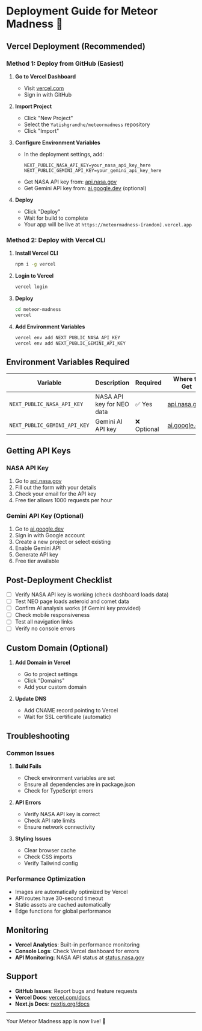 # Deployment Guide for Meteor Madness 🚀

## Vercel Deployment (Recommended)

### Method 1: Deploy from GitHub (Easiest)

1. **Go to Vercel Dashboard**
   - Visit [vercel.com](https://vercel.com)
   - Sign in with GitHub

2. **Import Project**
   - Click "New Project"
   - Select the `Yatishgrandhe/meteormadness` repository
   - Click "Import"

3. **Configure Environment Variables**
   - In the deployment settings, add:
     ```
     NEXT_PUBLIC_NASA_API_KEY=your_nasa_api_key_here
     NEXT_PUBLIC_GEMINI_API_KEY=your_gemini_api_key_here
     ```
   - Get NASA API key from: [api.nasa.gov](https://api.nasa.gov/)
   - Get Gemini API key from: [ai.google.dev](https://ai.google.dev/) (optional)

4. **Deploy**
   - Click "Deploy"
   - Wait for build to complete
   - Your app will be live at `https://meteormadness-[random].vercel.app`

### Method 2: Deploy with Vercel CLI

1. **Install Vercel CLI**
   ```bash
   npm i -g vercel
   ```

2. **Login to Vercel**
   ```bash
   vercel login
   ```

3. **Deploy**
   ```bash
   cd meteor-madness
   vercel
   ```

4. **Add Environment Variables**
   ```bash
   vercel env add NEXT_PUBLIC_NASA_API_KEY
   vercel env add NEXT_PUBLIC_GEMINI_API_KEY
   ```

## Environment Variables Required

| Variable | Description | Required | Where to Get |
|----------|-------------|----------|--------------|
| `NEXT_PUBLIC_NASA_API_KEY` | NASA API key for NEO data | ✅ Yes | [api.nasa.gov](https://api.nasa.gov/) |
| `NEXT_PUBLIC_GEMINI_API_KEY` | Gemini AI API key | ❌ Optional | [ai.google.dev](https://ai.google.dev/) |

## Getting API Keys

### NASA API Key
1. Go to [api.nasa.gov](https://api.nasa.gov/)
2. Fill out the form with your details
3. Check your email for the API key
4. Free tier allows 1000 requests per hour

### Gemini API Key (Optional)
1. Go to [ai.google.dev](https://ai.google.dev/)
2. Sign in with Google account
3. Create a new project or select existing
4. Enable Gemini API
5. Generate API key
6. Free tier available

## Post-Deployment Checklist

- [ ] Verify NASA API key is working (check dashboard loads data)
- [ ] Test NEO page loads asteroid and comet data
- [ ] Confirm AI analysis works (if Gemini key provided)
- [ ] Check mobile responsiveness
- [ ] Test all navigation links
- [ ] Verify no console errors

## Custom Domain (Optional)

1. **Add Domain in Vercel**
   - Go to project settings
   - Click "Domains"
   - Add your custom domain

2. **Update DNS**
   - Add CNAME record pointing to Vercel
   - Wait for SSL certificate (automatic)

## Troubleshooting

### Common Issues

1. **Build Fails**
   - Check environment variables are set
   - Ensure all dependencies are in package.json
   - Check for TypeScript errors

2. **API Errors**
   - Verify NASA API key is correct
   - Check API rate limits
   - Ensure network connectivity

3. **Styling Issues**
   - Clear browser cache
   - Check CSS imports
   - Verify Tailwind config

### Performance Optimization

- Images are automatically optimized by Vercel
- API routes have 30-second timeout
- Static assets are cached automatically
- Edge functions for global performance

## Monitoring

- **Vercel Analytics**: Built-in performance monitoring
- **Console Logs**: Check Vercel dashboard for errors
- **API Monitoring**: NASA API status at [status.nasa.gov](https://status.nasa.gov/)

## Support

- **GitHub Issues**: Report bugs and feature requests
- **Vercel Docs**: [vercel.com/docs](https://vercel.com/docs)
- **Next.js Docs**: [nextjs.org/docs](https://nextjs.org/docs)

---

Your Meteor Madness app is now live! 🌟
